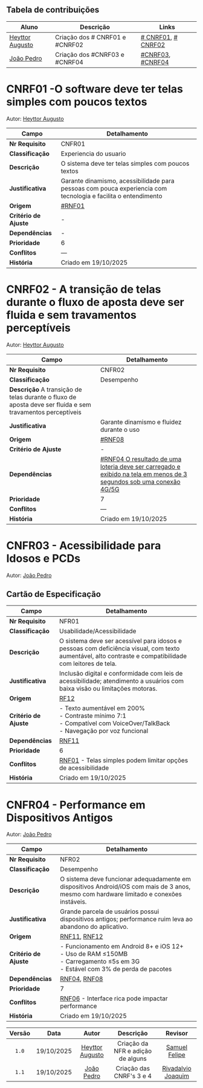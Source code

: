 ## **Tabela de  contribuições**

| Aluno | Descrição | Links|
|-------|-----------|------|
| [Heyttor Augusto](https://github.com/H3ytt0r62) | Criação dos # CNRF01 e #CNRF02  | [# CNRF01](#cnrf01--o-software-deve-ter-telas-simples-com-poucos-textos), [# CNRF02](#cnrf02---a-transição-de-telas-durante-o-fluxo-de-aposta-deve-ser-fluida-e-sem-travamentos-perceptíveis  ) |
| [João Pedro](https://github.com/Jadequilin) | Criação dos #CNRF03 e #CNRF04 | [#CNRF03](#cnfr03---acessibilidade-para-idosos-e-pcds), [#CNRF04](#cnfr04---performance-em-dispositivos-antigos ) |

# CNRF01 -O software deve ter telas simples com poucos textos
Autor:  [Heyttor Augusto](https://github.com/H3ytt0r62)

| **Campo**              |**Detalhamento**                                                                 |
|-------------------------|----------------------------------------------------------------------------------|
| **Nr Requisito**        | CNFR01                                                                          |
| **Classificação**       | Experiencia do usuario                                                                       |
| **Descrição**           | O sistema deve ter telas simples com poucos textos |
| **Justificativa**       | Garante  dinamismo, acessibilidade para pessoas com pouca experiencia com tecnologia e facilita o entendimento |
| **Origem**              | [#RNF01](../../Elicitação/Requisitos%20Elicitados.md)                                                                  |
| **Critério de Ajuste**  | -                          |
| **Dependências**       |-                                                             |
| **Prioridade**          | 6                                                                           |
| **Conflitos**           | —                                                                                |
| **História**            | Criado em 19/10/2025                                                            |



# CNRF02 - 	A transição de telas durante o fluxo de aposta deve ser fluida e sem travamentos perceptíveis
Autor:  [Heyttor Augusto](https://github.com/H3ytt0r62)

| **Campo**              |**Detalhamento**                                                                 |
|-------------------------|----------------------------------------------------------------------------------|
| **Nr Requisito**        | CNFR02                                                                       |
| **Classificação**       | Desempenho                                                                      |
| **Descrição**            	A transição de telas durante o fluxo de aposta deve ser fluida e sem travamentos perceptíveis|
| **Justificativa**       | Garante  dinamismo e fluidez durante o uso |
| **Origem**              | [#RNF08](../../Elicitação/Requisitos%20Elicitados.md)                                                                  |
| **Critério de Ajuste**  | -                          |
| **Dependências**       | [#RNF04 O resultado de uma loteria deve ser carregado e exibido na tela em menos de 3 segundos sob uma conexão 4G/5G](../../Elicitação/Requisitos%20Elicitados.md)                                                         |
| **Prioridade**          | 7                                                                  |
| **Conflitos**           | —                                                                                |
| **História**            | Criado em 19/10/2025                                                            |

# CNFR03 - Acessibilidade para Idosos e PCDs
Autor: [João Pedro](https://github.com/Jadequilin)

## Cartão de Especificação

| **Campo**              | **Detalhamento** |
|-------------------------|------------------|
| **Nr Requisito**        | NFR01 |
| **Classificação**       | Usabilidade/Acessibilidade |
| **Descrição**           | O sistema deve ser acessível para idosos e pessoas com deficiência visual, com texto aumentável, alto contraste e compatibilidade com leitores de tela. |
| **Justificativa**       | Inclusão digital e conformidade com leis de acessibilidade; atendimento a usuários com baixa visão ou limitações motoras. |
| **Origem**              | [RF12](../../Elicitação/Requisitos%20Elicitados.md) |
| **Critério de Ajuste**  | - Texto aumentável em 200%<br>- Contraste mínimo 7:1<br>- Compatível com VoiceOver/TalkBack<br>- Navegação por voz funcional |
| **Dependências**        | [RNF11](../../Elicitação/Requisitos%20Elicitados.md) |
| **Prioridade**          | 6 |
| **Conflitos**           | [RNF01](../../Elicitação/Requisitos%20Elicitados.md) - Telas simples podem limitar opções de acessibilidade |
| **História**            | Criado em 19/10/2025 |

# CNFR04 - Performance em Dispositivos Antigos
Autor: [João Pedro](https://github.com/Jadequilin)

| **Campo**              | **Detalhamento** |
|-------------------------|------------------|
| **Nr Requisito**        | NFR02 |
| **Classificação**       | Desempenho |
| **Descrição**           | O sistema deve funcionar adequadamente em dispositivos Android/iOS com mais de 3 anos, mesmo com hardware limitado e conexões instáveis. |
| **Justificativa**       | Grande parcela de usuários possui dispositivos antigos; performance ruim leva ao abandono do aplicativo. |
| **Origem**              | [RNF11](../../Elicitação/Requisitos%20Elicitados.md), [RNF12](../../Elicitação/Requisitos%20Elicitados.md) |
| **Critério de Ajuste**  | - Funcionamento em Android 8+ e iOS 12+<br>- Uso de RAM ≤150MB<br>- Carregamento ≤5s em 3G<br>- Estável com 3% de perda de pacotes |
| **Dependências**        | [RNF04](../../Elicitação/Requisitos%20Elicitados.md), [RNF08](../../Elicitação/Requisitos%20Elicitados.md) |
| **Prioridade**          | 7 |
| **Conflitos**           | [RNF06](../../Elicitação/Requisitos%20Elicitados.md) - Interface rica pode impactar performance |
| **História**            | Criado em 19/10/2025 |



| Versão | Data       | Autor               | Descrição                                    | Revisor |
|:--------:|:------------:|:---------------------:|:----------------------------------------------:|:---------:|
| ``1.0``    | 19/10/2025 | [Heyttor Augusto](https://github.com/H3ytt0r62)   | Criação da NFR e adição de alguns| [Samuel Felipe](https://github.com/TerminaKng05) |
| ``1.1`` | 19/10/2025 | [João Pedro](https://github.com/Jadequilin) | Criação das CNRF's 3 e 4 | [Rivadalvio Joaquim](https://github.com/RivaFilho) |
